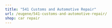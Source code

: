 ```yaml
---
title: "541 Customs and Automotive Repair"
url: /eugene/541-customs-and-automotive-repair/
shop: car repair
---
```

